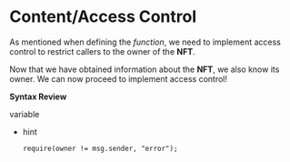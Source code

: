 # Content/Access Control

As mentioned when defining the *function*, we need to implement access control to restrict callers to the owner of the **NFT**.

Now that we have obtained information about the **NFT**, we also know its owner. We can now proceed to implement access control!

**Syntax Review**

variable

- hint
    
    ```solidity
    require(owner != msg.sender, "error");
    ```
    
